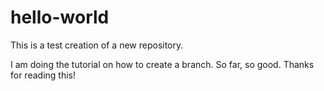 # hello-world
This is a test creation of a new repository. 

I am doing the tutorial on how to create a branch.
So far, so good. 
Thanks for reading this!
